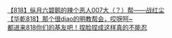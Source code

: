 [【818】纵月六碧鹅的辣个恶人007大（？）帮——战红尘](http://tieba.baidu.com/p/3007521246?see_lz=1&pn=)   
[【华乾818】那个很diao的明教帮会，哎呀呵~](http://tieba.baidu.com/p/3007114808?see_lz=1&pn=)   
[都进来818你们的基友吧！捏脸捏成这样真的不能忍](http://tieba.baidu.com/p/3006885815?see_lz=1&pn=)   
